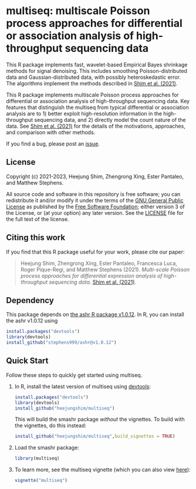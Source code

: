 # multiseq: multiscale Poisson process approaches for differential or association analysis of high-throughput sequencing data

This R package implements fast, wavelet-based Empirical Bayes
shrinkage methods for signal denoising. This includes smoothing
Poisson-distributed data and Gaussian-distributed data, with possibly
heteroskedastic error. The algorithms implement the methods described
in [Shim et al. (2021)][multiseq-arxiv].


This R package implements multiscale Poisson process approaches for differential or association analysis of high-throughput sequencing data. Key features that distinguish the multiseq from typical differential or association analysis are to 1) better exploit high-resolution information in the high-throughput sequencing data, and 2) directly model the count nature of the data. See [Shim et al. (2021)][multiseq-arxiv] for the details of the motivations, approaches, and comparison with other methods. 

If you find a bug, please post an [issue][issues].

## License

Copyright (c) 2021-2023, Heejung Shim, Zhengrong Xing, Ester Pantaleo, and Matthew Stephens.

All source code and software in this repository is free software; you
can redistribute it and/or modify it under the terms of the
[GNU General Public License][gpl] as published by the
[Free Software Foundation][fsf]; either version 3 of the License, or
(at your option) any later version. See the [LICENSE](LICENSE) file
for the full text of the license.

## Citing this work

If you find that this R package useful for your work, please cite our
paper:

> Heejung Shim, Zhengrong Xing, Ester Pantaleo, Francesca Luca, Roger 
> Pique-Regi, and Matthew Stephens (2021). *Multi-scale Poisson process 
> approaches for differential expression analysis of high-throughput 
> sequencing data.* [Shim et al. (2021)][multiseq-arxiv].


## Dependency

This package depends on [the ashr R package v1.0.12](https://github.com/stephens999/ashr/releases/tag/v1.0.12). In R, you can install the ashr v1.0.12 using

   ```R
   install.packages("devtools")
   library(devtools)
   install_github("stephens999/ashr@v1.0.12")
   ```

## Quick Start

Follow these steps to quickly get started using multiseq.

1. In R, install the latest version of multiseq using [devtools][devtools]:

   ```R
   install.packages("devtools")
   library(devtools)
   install_github("heejungshim/multiseq")
   ```

   This will build the smashr package *without* the vignettes. To
   build with the vignettes, do this instead:

   ```R
   install_github("heejungshim/multiseq",build_vignettes = TRUE)
   ```
   
2. Load the smashr package:

   ```R
   library(multiseq)
   ```
   
3. To learn more, see the multiseq vignette
   (which you can also view [here][multiseq-web]):

   ```R
   vignette("multiseq")
   ```
   
[multiseq-arxiv]: XXX
[issues]: https://github.com/heejungshim/multiseq/issues
[gpl]: http://www.gnu.org/licenses/gpl.html
[fsf]: https://www.fsf.org
[multiseq-web]: https://heejungshim.github.io/multiseq
[devtools]: https://github.com/r-lib/devtools

